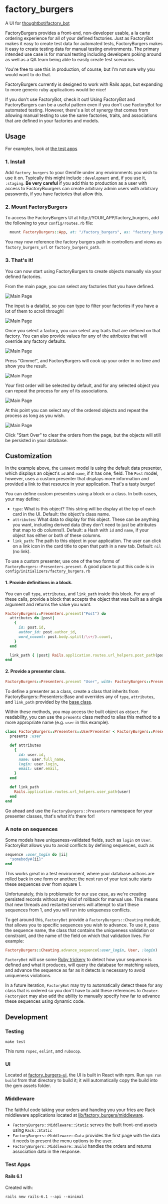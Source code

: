 # factory_burgers

A UI for [thoughtbot/factory_bot](https://github.com/thoughtbot/factory_bot)

FactoryBurgers provides a front-end, non-developer usable, a la carte ordering experience for all of your defined factories. Just as FactoryBot makes it easy to create test data for automated tests, FactoryBurgers makes it easy to create testing data for manual testing environments. The primary intended use case is for manual testing including developers poking around as well as a QA team being able to easily create test scenarios.

You're free to use this in production, of course, but I'm not sure why you would want to do that.

FactoryBurgers currently is designed to work with Rails apps, but expanding to more generic ruby applications would be nice!

If you don't use FactoryBot, check it out! Using FactoryBot and FactoryBurgers can be a useful pattern even if you don't use FactoryBot for automated testing. However, there's a lot of synergy that comes from allowing manual testing to use the same factories, traits, and associations that are defined in your factories and models.

## Usage

For examples, look at [the test apps](test_apps)

### 1. Install

Add `factory_burgers` to your Gemfile under any environments you wish to use it on. Typically this might include `:development` and, if you use it, `:staging`. **Be very careful** if you add this to production as a user with access to FactoryBuurgers can create arbitrary admin users with arbitrary passwords, if you have factories that allow this.

### 2. Mount FactoryBurgers

To access the FactoryBurgers UI at http://YOUR_APP/factory_burgers, add the following to your `config/routes.rb` file:

```ruby
  mount FactoryBurgers::App, at: "/factory_burgers", as: "factory_burgers"
```

You may now reference the factory burgers path in controllers and views as `factory_burgers_url` or `factory_burgers_path`.

### 3. That's it!

You can now start using FactoryBurgers to create objects manually via your defined factories.

From the main page, you can select any factories that you have defined.

![Main Page](docs/images/main_page.png)

The input is a datalist, so you can type to filter your factories if you have a lot of them to scroll through!

![Main Page](docs/images/datalist_filter.png)

Once you select a factory, you can select any traits that are defined on that factory. You can also provide values for any of the attributes that will override any factory defaults.

![Main Page](docs/images/overrides.png)

Press "Gimme!", and FactoryBurgers will cook up your order in no time and show you the result.

![Main Page](docs/images/first_order.png)

Your first order will be selected by default, and for any selected object you can repeat the process for any of its associations.

![Main Page](docs/images/associations.png)

At this point you can select any of the ordered objects and repeat the process as long as you wish.

![Main Page](docs/images/selected.png)


Click "Start Over" to clear the orders from the page, but the objects will still be persisted in your database.

## Customization

In the example above, the `Comment` model is using the default data presenter, which displays an object's `id` and `name`, if it has one, field. The `Post` model, however, uses a custom presenter that displays  more information and provided a link to that resource in your application. That's a tasty burger!

You can define custom presenters using a block or a class. In both cases, your may define:

* `type`: What is this object? This string will be display at the top of each card in the UI. Default: the object's class name.
* `attributes`: What data to display for this object. These can be anything you want, including derived data (they don't need to just be attributes that map to db columns!). Default: a Hash with `id` and `name`, if your object has either or both of these columns.
* `link_path`: The path to this object in your application. The user can click on a link icon in the card title to open that path in a new tab. Default: `nil` (no link).

To use a custom presenter, use one of the two forms of `FactoryBurgers::Presenters.present`. A good place to put this code is in `config/initializers/factory_burgers.rb`

#### 1. Provide definitions in a block.

You can call `type`, `attributes`, and `link_path` inside this block. For any of these calls, provide a block that accepts the object that was built as a single argument and returns the value you want.

```ruby
FactoryBurgers::Presenters.present("Post") do
  attributes do |post|
    {
      id: post.id,
      author_id: post.author_id,
      word_ccount: post.body.split(/\s+/).count,
    }
  end

  link_path { |post| Rails.application.routes.url_helpers.post_path(post) }
end
```

#### 2. Provide a presenter class.

```ruby
FactoryBurgers::Presenters.present "User", with: FactoryBurgers::Presenters::UserPresenter
```

To define a presenter as a class, create a class that inherits from FactoryBurgers::Presenters::Base and overrides any of `type`, `attributes`, and `link_path` provided by the [base class](lib/factory_burgers/presenters/base.rb).

Within these methods, you may access the built object as `object`. For readability, you can use the `presents` class method to alias this method to a more appropriate name (e.g. `user` in this example).

```ruby
class FactoryBurgers::Presenters::UserPresenter < FactoryBurgers::Presenters::Base
  presents :user

  def attributes
    {
      id: user.id,
      name: user.full_name,
      login: user.login,
      email: user.email,
    }
  end

  def link_path
    Rails.application.routes.url_helpers.user_path(user)
  end
end
```

Go ahead and use the `FactoryBurgers::Presenters` namespace for your presenter classes, that's what it's there for!

### A note on sequences

Some models have uniqueness-validated fields, such as `login` on `User`. FactoryBot allows you to avoid conflicts by defining sequences, such as

```ruby
sequence :user_login do |ii|
  "somebody#{ii}"
end
```

This works great in a test environment, where your database actions are rolled back in one form or another; the next run of your test suite starts these sequences over from square 1.

Unfortunately, this is problematic for our use case, as we're creating persisted records without any kind of rollback for manual use. This means that new threads and restarted servers will attempt to start these sequences from 1, and you will run into uniqueness conflicts.

To get around this, `FactoryBot` provide a `FactoryBurgers::Cheating` module, that allows you to specific sequences you wish to advance. To use it, pass the sequence name, the class that contains the uniqueness validation or constraint, and the name of the field on which that validation lives. For example:

```ruby
FactoryBurgers::Cheating.advance_sequence(:user_login, User, :login)
```

`FactoryBot` will use some [Ruby trickery](lib/factory_burgers/sequence_cheater.rb) to detect how your sequence is defined and what it produces, will query the database for matching values, and advance the sequence as far as it detects is necessary to avoid uniqueness violations.

In a future iteration, `FactoryBot` may try to automatically detect these for any class that is ordered so you don't have to add these references to `Cheater`. `FactoryBot` may also add the ability to manually specify how far to advance these sequences using dynamic code.

## Development

### Testing

```
make test
```

This runs `rspec`, `eslint`, and `rubocop`.

### UI

Located at [factory_burgers-ui](factory_burgers-ui), the UI is built in React with npm. Run `npm run build` from that directory to build it; it will automatically copy the build into the gem assets folder.

### Middleware

The faithful code taking your orders and handing you your fries are Rack middleware applications located at [lib/factory_burgers/middleware](lib/factory_burgers/middleware).

* `FactoryBurgers::Middleware::Static` serves the built front-end assets using `Rack::Static`
* `FactoryBurgers::Middleware::Data` provides the first page with the data it needs to present the menu options to the user.
* `FactoryBurgers::Middleware::Build` handles the orders and returns association data in the response.

### Test Apps

#### Rails 6.1

Created with:

```
rails new rails-6.1 --api --minimal
```
